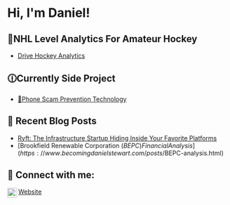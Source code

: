 <h1>Hi, I'm Daniel! <br/><a href="https://www.linkedin.com/in/daniel-stewart-programming/"></a></h1>

<h2>🏒NHL Level Analytics For Amateur Hockey</h2>

- [Drive Hockey Analytics](https://drivehockey.com/)

<h2>🕧Currently Side Project</h2>

- [📱Phone Scam Prevention Technology](https://en.wikipedia.org/wiki/Phone_fraud)

<h2>📝 Recent Blog Posts</h2>

- [Ryft: The Infrastructure Startup Hiding Inside Your Favorite Platforms](https://www.becomingdanielstewart.com/posts/ryft.html)
- [Brookfield Renewable Corporation ($BEPC) Financial Analysis](https://www.becomingdanielstewart.com/posts/$BEPC-analysis.html)

<h2> 🤳 Connect with me:</h2>

[<img align="left" alt="dstew1 | LinkedIn" width="22px" src="https://cdn.jsdelivr.net/npm/simple-icons@v3/icons/linkedin.svg" />][linkedin]


[linkedin]: https://www.linkedin.com/in/danthemans/
<a href="https://www.becomingdanielstewart.com/"> Website </a>
